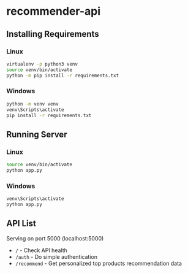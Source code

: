 # recommender-api

## Installing Requirements
### Linux
```bash
virtualenv -p python3 venv
source venv/bin/activate
python -m pip install -r requirements.txt
```

### Windows
```bash
python -m venv venv
venv\Scripts\activate
pip install -r requirements.txt
```

## Running Server
### Linux
```bash
source venv/bin/activate
python app.py
```

### Windows
```bash
venv\Scripts\activate
python app.py
```

## API List
Serving on port 5000 (localhost:5000)
- `/` - Check API health
- `/auth` - Do simple authentication
- `/recommend` - Get personalized top products recommendation data